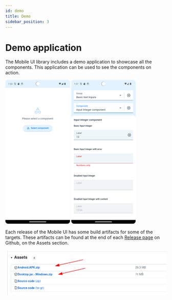 ```yaml
---
id: demo
title: Demo
sidebar_position: 3
---
```


# Demo application

The Mobile UI library includes a demo application to showcase all the components. This application can be used to see the components on action.

<img src="resources/showcase_1.png"  width="40%">
<img src="resources/showcase_2.png"  width="40%">

Each release of the Mobile UI has some build artifacts for some of the targets. 
These artifacts can be found at the end of each [Release page](https://github.com/dhis2/dhis2-mobile-ui/releases) on Github, on the Assets section.

![](resources/assets.png)
